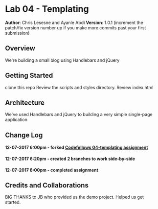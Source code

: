 # Lab 04 - Templating

**Author**: Chris Lesesne and Ayanle Abdi
**Version**: 1.0.1 (increment the patch/fix version number up if you make more commits past your first submission)

## Overview
We're building a small blog using Handlebars and jQuery
<!-- Provide a high level overview of what this application is and why you are building it, beyond the fact that it's an assignment for a Code Fellows 301 class. (i.e. What's your problem domain?) -->

## Getting Started
clone this repo
Review the scripts and styles directory.
Review index.html
<!-- What are the steps that a user must take in order to build this app on their own machine and get it running? -->

## Architecture
We've used Handlebars and jQuery to building a very simple single-page application
<!-- Provide a detailed description of the application design. What technologies (languages, libraries, etc) you're using, and any other relevant design information. -->

## Change Log
#### 12-07-2017 6:00pm - forked [Codefellows 04-templating assignment](https://github.com/codefellows-seattle-301n9/04-templating)
#### 12-07-2017 6:20pm - created 2 branches to work side-by-side
#### 12-07-2017 8:00pm - completed assignment
<!-- Use this are to document the iterative changes made to your application as each feature is successfully implemented. Use time stamps. Here's an examples:

01-01-2001 4:59pm - Application now has a fully-functional express server, with GET and POST routes for the book resource.-->

## Credits and Collaborations
BIG THANKS to JB who provided us the demo project. Helped us get started.
<!-- Give credit (and a link) to other people or resources that helped you build this application. -->

